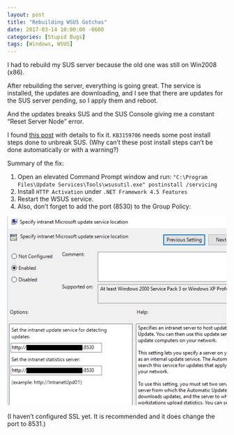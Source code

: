 ```yaml
---
layout: post
title: "Rebuilding WSUS Gotchas"
date: 2017-03-14 10:00:00 -0600
categories: [Stupid Bugs]
tags: [Windows, WSUS]
---
```


I had to rebuild my SUS server because the old one was still on Win2008 (x86).

After rebuilding the server, everything is going great. The service is installed, the updates are downloading, and I see that there are updates for the SUS server pending, so I apply them and reboot.

And the updates breaks SUS and the SUS Console giving me a constant “Reset Server Node” error.

I found [this post](https://social.technet.microsoft.com/Forums/systemcenter/en-US/a3ef8e7b-1323-486e-bbdb-a1ce9f705f72/wsus-constant-reset-server-node-errors?forum=winserverwsus) with details to fix it. `KB3159706` needs some post install steps done to unbreak SUS. (Why can’t these post install steps can’t be done automatically or with a warning?)

Summary of the fix:
1. Open an elevated Command Prompt window and run: `"C:\Program Files\Update Services\Tools\wsusutil.exe" postinstall /servicing`
2. Install `HTTP Activation` under `.NET Framework 4.5 Features`
3. Restart the WSUS service.
4. Also, don’t forget to add the port (8530) to the Group Policy:

![gpo_update_settings.PNG](/assets/2017/03/gpo_update_settings.png)

(I haven’t configured SSL yet. It is recommended and it does change the port to 8531.)
